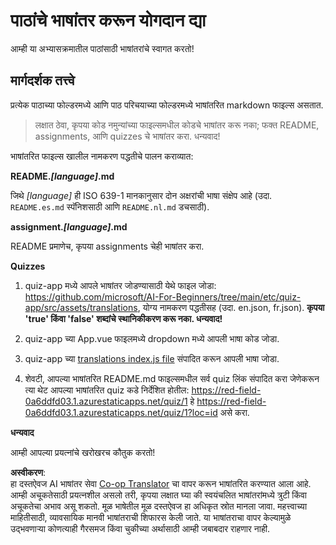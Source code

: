 <!--
CO_OP_TRANSLATOR_METADATA:
{
  "original_hash": "62b3e3ad5182edb905eec649a87eeeb4",
  "translation_date": "2025-08-26T11:18:27+00:00",
  "source_file": "etc/TRANSLATIONS.md",
  "language_code": "mr"
}
-->
# पाठांचे भाषांतर करून योगदान द्या

आम्ही या अभ्यासक्रमातील पाठांसाठी भाषांतरांचे स्वागत करतो!

## मार्गदर्शक तत्त्वे

प्रत्येक पाठाच्या फोल्डरमध्ये आणि पाठ परिचयाच्या फोल्डरमध्ये भाषांतरित markdown फाइल्स असतात.

> लक्षात ठेवा, कृपया कोड नमुन्यांच्या फाइल्समधील कोडचे भाषांतर करू नका; फक्त README, assignments, आणि quizzes चे भाषांतर करा. धन्यवाद!

भाषांतरित फाइल्स खालील नामकरण पद्धतीचे पालन कराव्यात:

**README._[language]_.md**

जिथे _[language]_ ही ISO 639-1 मानकानुसार दोन अक्षरांची भाषा संक्षेप आहे (उदा. `README.es.md` स्पॅनिशसाठी आणि `README.nl.md` डचसाठी).

**assignment._[language]_.md**

README प्रमाणेच, कृपया assignments चेही भाषांतर करा.

**Quizzes**

1. quiz-app मध्ये आपले भाषांतर जोडण्यासाठी येथे फाइल जोडा: https://github.com/microsoft/AI-For-Beginners/tree/main/etc/quiz-app/src/assets/translations, योग्य नामकरण पद्धतीसह (उदा. en.json, fr.json). **कृपया 'true' किंवा 'false' शब्दांचे स्थानिकीकरण करू नका. धन्यवाद!**

2. quiz-app च्या App.vue फाइलमध्ये dropdown मध्ये आपली भाषा कोड जोडा.

3. quiz-app च्या [translations index.js file](https://github.com/microsoft/AI-For-Beginners/blob/main/etc/quiz-app/src/assets/translations/index.js) संपादित करून आपली भाषा जोडा.

4. शेवटी, आपल्या भाषांतरित README.md फाइल्समधील सर्व quiz लिंक संपादित करा जेणेकरून त्या थेट आपल्या भाषांतरित quiz कडे निर्देशित होतील: https://red-field-0a6ddfd03.1.azurestaticapps.net/quiz/1 हे https://red-field-0a6ddfd03.1.azurestaticapps.net/quiz/1?loc=id असे करा.

**धन्यवाद**

आम्ही आपल्या प्रयत्नांचे खरोखरच कौतुक करतो!

**अस्वीकरण**:  
हा दस्तऐवज AI भाषांतर सेवा [Co-op Translator](https://github.com/Azure/co-op-translator) चा वापर करून भाषांतरित करण्यात आला आहे. आम्ही अचूकतेसाठी प्रयत्नशील असलो तरी, कृपया लक्षात घ्या की स्वयंचलित भाषांतरांमध्ये त्रुटी किंवा अचूकतेचा अभाव असू शकतो. मूळ भाषेतील मूळ दस्तऐवज हा अधिकृत स्रोत मानला जावा. महत्त्वाच्या माहितीसाठी, व्यावसायिक मानवी भाषांतराची शिफारस केली जाते. या भाषांतराचा वापर केल्यामुळे उद्भवणाऱ्या कोणत्याही गैरसमज किंवा चुकीच्या अर्थासाठी आम्ही जबाबदार राहणार नाही.